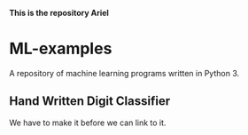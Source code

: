 **This is the repository Ariel**

# ML-examples
A repository of machine learning programs written in Python 3.

## Hand Written Digit Classifier
We have to make it before we can link to it.
